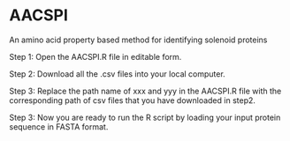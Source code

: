 # AACSPI
An amino acid property based method for identifying solenoid proteins


Step 1: Open the AACSPI.R file in editable form.

Step 2: Download all the .csv files into your local computer. 

Step 3: Replace the path name of xxx and yyy in the AACSPI.R file with the corresponding path of csv files that you have downloaded in step2.

Step 3: Now you are ready to run the R script by loading your input protein sequence in FASTA format.

